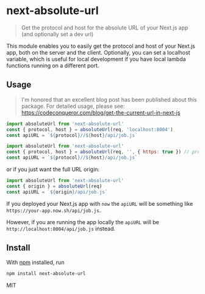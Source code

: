 # next-absolute-url

> Get the protocol and host for the absolute URL of your Next.js app (and optionally set a dev url)

This module enables you to easily get the protocol and host of your Next.js app, both on the server and the client. Optionally, you can set a localhost variable, which is useful for local development if you have local lambda functions running on a different port.

## Usage

> I'm honored that an excellent blog post has been published about this package. For detailed usage, please see: https://codeconqueror.com/blog/get-the-current-url-in-next-js

```js
import absoluteUrl from 'next-absolute-url'
const { protocol, host } = absoluteUrl(req, 'localhost:8004')
const apiURL = `${protocol}//${host}/api/job.js`
```

```js
import absoluteUrl from 'next-absolute-url'
const { protocol, host } = absoluteUrl(req, '', { https: true }) // protocol will be https
const apiURL = `${protocol}//${host}/api/job.js`
```

or if you just want the full URL origin:

```js
import absoluteUrl from 'next-absolute-url'
const { origin } = absoluteUrl(req)
const apiURL = `${origin}/api/job.js`
```

If you deployed your Next.js app with `now` the `apiURL` will be something like `https://your-app.now.sh/api/job.js`.

However, if you are running the app locally the `apiURL` will be `http://localhost:8004/api/job.js` instead.

## Install

With [npm](https://npmjs.org/) installed, run

```sh
npm install next-absolute-url
```

MIT
